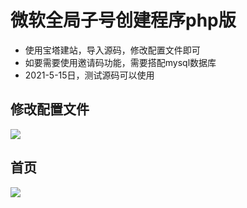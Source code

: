 # 微软全局子号创建程序php版

- 使用宝塔建站，导入源码，修改配置文件即可
- 如要需要使用邀请码功能，需要搭配mysql数据库
- 2021-5-15日，测试源码可以使用



## 修改配置文件

![](https://p.pstatp.com/origin/pgc-image/e45d5ac111fc4a4f90c126517579faf8)

## 首页

![](https://p.pstatp.com/origin/pgc-image/1acaf37a7eca4675a915c7ff7d74d7ce)
